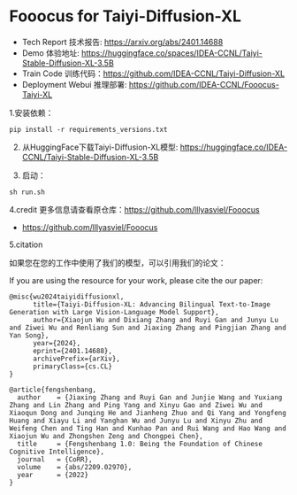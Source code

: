 # Fooocus for Taiyi-Diffusion-XL

- Tech Report 技术报告: https://arxiv.org/abs/2401.14688
- Demo 体验地址: https://huggingface.co/spaces/IDEA-CCNL/Taiyi-Stable-Diffusion-XL-3.5B
- Train Code 训练代码：https://github.com/IDEA-CCNL/Taiyi-Diffusion-XL
- Deployment Webui 推理部署: https://github.com/IDEA-CCNL/Fooocus-Taiyi-XL

1.安装依赖：
```
pip install -r requirements_versions.txt
```

2. 从HuggingFace下载Taiyi-Diffusion-XL模型: https://huggingface.co/IDEA-CCNL/Taiyi-Stable-Diffusion-XL-3.5B

3. 启动：
```
sh run.sh
```

4.credit
更多信息请查看原仓库：https://github.com/lllyasviel/Fooocus
- https://github.com/lllyasviel/Fooocus

5.citation

如果您在您的工作中使用了我们的模型，可以引用我们的论文：

If you are using the resource for your work, please cite the our paper:
```text
@misc{wu2024taiyidiffusionxl,
      title={Taiyi-Diffusion-XL: Advancing Bilingual Text-to-Image Generation with Large Vision-Language Model Support}, 
      author={Xiaojun Wu and Dixiang Zhang and Ruyi Gan and Junyu Lu and Ziwei Wu and Renliang Sun and Jiaxing Zhang and Pingjian Zhang and Yan Song},
      year={2024},
      eprint={2401.14688},
      archivePrefix={arXiv},
      primaryClass={cs.CL}
}
```

```text
@article{fengshenbang,
  author    = {Jiaxing Zhang and Ruyi Gan and Junjie Wang and Yuxiang Zhang and Lin Zhang and Ping Yang and Xinyu Gao and Ziwei Wu and Xiaoqun Dong and Junqing He and Jianheng Zhuo and Qi Yang and Yongfeng Huang and Xiayu Li and Yanghan Wu and Junyu Lu and Xinyu Zhu and Weifeng Chen and Ting Han and Kunhao Pan and Rui Wang and Hao Wang and Xiaojun Wu and Zhongshen Zeng and Chongpei Chen},
  title     = {Fengshenbang 1.0: Being the Foundation of Chinese Cognitive Intelligence},
  journal   = {CoRR},
  volume    = {abs/2209.02970},
  year      = {2022}
}
```
